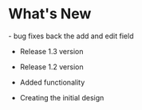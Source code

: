 <h1>What's New</h1>
- bug fixes back the add and edit field

- Release 1.3 version

- Release 1.2 version

- Added functionality

- Creating the initial design
